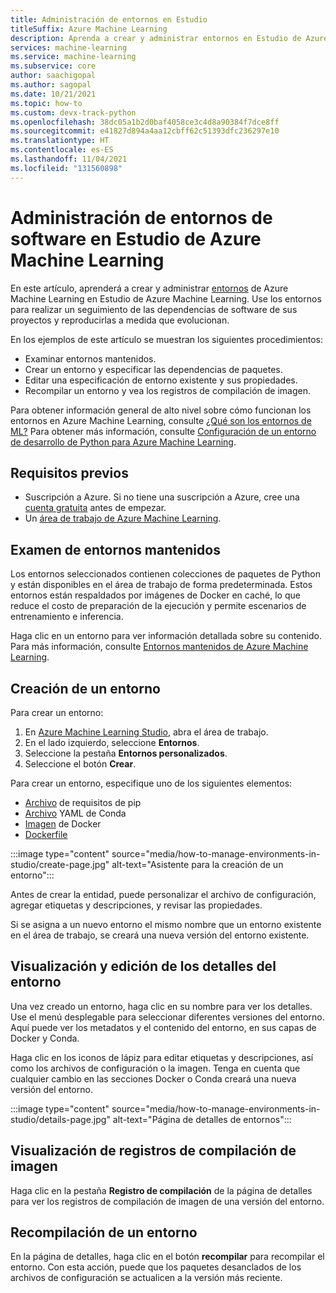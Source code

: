 ```yaml
---
title: Administración de entornos en Estudio
titleSuffix: Azure Machine Learning
description: Aprenda a crear y administrar entornos en Estudio de Azure Machine Learning.
services: machine-learning
ms.service: machine-learning
ms.subservice: core
author: saachigopal
ms.author: sagopal
ms.date: 10/21/2021
ms.topic: how-to
ms.custom: devx-track-python
ms.openlocfilehash: 38dc05a1b2d0baf4058ce3c4d8a90384f7dce8ff
ms.sourcegitcommit: e41827d894a4aa12cbff62c51393dfc236297e10
ms.translationtype: HT
ms.contentlocale: es-ES
ms.lasthandoff: 11/04/2021
ms.locfileid: "131560898"
---
```

# <a name="manage-software-environments-in-azure-machine-learning-studio"></a>Administración de entornos de software en Estudio de Azure Machine Learning

En este artículo, aprenderá a crear y administrar [entornos](/python/api/azureml-core/azureml.core.environment.environment) de Azure Machine Learning en Estudio de Azure Machine Learning. Use los entornos para realizar un seguimiento de las dependencias de software de sus proyectos y reproducirlas a medida que evolucionan.

En los ejemplos de este artículo se muestran los siguientes procedimientos:

* Examinar entornos mantenidos.
* Crear un entorno y especificar las dependencias de paquetes.
* Editar una especificación de entorno existente y sus propiedades.
* Recompilar un entorno y vea los registros de compilación de imagen.

Para obtener información general de alto nivel sobre cómo funcionan los entornos en Azure Machine Learning, consulte [¿Qué son los entornos de ML?](concept-environments.md) Para obtener más información, consulte [Configuración de un entorno de desarrollo de Python para Azure Machine Learning](how-to-configure-environment.md).

## <a name="prerequisites"></a>Requisitos previos

* Suscripción a Azure. Si no tiene una suscripción a Azure, cree una [cuenta gratuita](https://azure.microsoft.com/free/) antes de empezar.
* Un [área de trabajo de Azure Machine Learning](how-to-manage-workspace.md).

## <a name="browse-curated-environments"></a>Examen de entornos mantenidos

Los entornos seleccionados contienen colecciones de paquetes de Python y están disponibles en el área de trabajo de forma predeterminada. Estos entornos están respaldados por imágenes de Docker en caché, lo que reduce el costo de preparación de la ejecución y permite escenarios de entrenamiento e inferencia. 

Haga clic en un entorno para ver información detallada sobre su contenido. Para más información, consulte [Entornos mantenidos de Azure Machine Learning](resource-curated-environments.md). 

## <a name="create-an-environment"></a>Creación de un entorno

Para crear un entorno:
1. En [Azure Machine Learning Studio](https://ml.azure.com), abra el área de trabajo.
1. En el lado izquierdo, seleccione **Entornos**.
1. Seleccione la pestaña **Entornos personalizados**. 
1. Seleccione el botón **Crear**. 

Para crear un entorno, especifique uno de los siguientes elementos:
* [Archivo](https://pip.pypa.io/en/stable/cli/pip_install) de requisitos de pip
* [Archivo](https://docs.conda.io/projects/conda/en/latest/user-guide/tasks/manage-environments.html) YAML de Conda
* [Imagen](https://hub.docker.com/search?q=&type=image) de Docker
* [Dockerfile](https://docs.docker.com/develop/develop-images/dockerfile_best-practices/)

:::image type="content" source="media/how-to-manage-environments-in-studio/create-page.jpg" alt-text="Asistente para la creación de un entorno":::

Antes de crear la entidad, puede personalizar el archivo de configuración, agregar etiquetas y descripciones, y revisar las propiedades. 

Si se asigna a un nuevo entorno el mismo nombre que un entorno existente en el área de trabajo, se creará una nueva versión del entorno existente.

## <a name="view-and-edit-environment-details"></a>Visualización y edición de los detalles del entorno

Una vez creado un entorno, haga clic en su nombre para ver los detalles. Use el menú desplegable para seleccionar diferentes versiones del entorno. Aquí puede ver los metadatos y el contenido del entorno, en sus capas de Docker y Conda. 

Haga clic en los iconos de lápiz para editar etiquetas y descripciones, así como los archivos de configuración o la imagen. Tenga en cuenta que cualquier cambio en las secciones Docker o Conda creará una nueva versión del entorno. 

:::image type="content" source="media/how-to-manage-environments-in-studio/details-page.jpg" alt-text="Página de detalles de entornos":::

## <a name="view-image-build-logs"></a>Visualización de registros de compilación de imagen

Haga clic en la pestaña **Registro de compilación** de la página de detalles para ver los registros de compilación de imagen de una versión del entorno. 

## <a name="rebuild-an-environment"></a>Recompilación de un entorno

En la página de detalles, haga clic en el botón **recompilar** para recompilar el entorno. Con esta acción, puede que los paquetes desanclados de los archivos de configuración se actualicen a la versión más reciente. 
